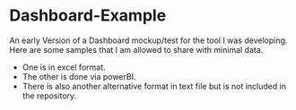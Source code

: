# Dashboard-Example

An early Version of a Dashboard mockup/test for the tool I was developing. Here are some samples that I am allowed to share with minimal data.

- One is in excel format.
- The other is done via powerBI.
- There is also another alternative format in text file but is not included in the repository.
